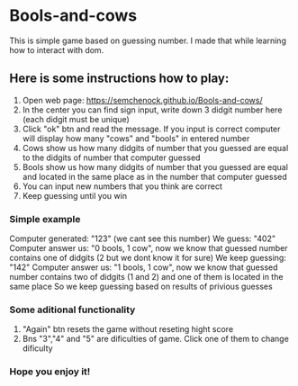 # Bools-and-cows
This is simple game based on guessing number. I made that while learning how to interact with dom. 
## Here is some instructions how to play:
1. Open web page: https://semchenock.github.io/Bools-and-cows/
2. In the center you can find sign input, write down 3 didgit number here (each didgit must be unique) 
3. Click "ok" btn and read the message. If you input is correct computer will display how many "cows" and "bools" in entered number
4. Cows show us how many didgits of number that you guessed are equal to the didgits of number that computer guessed
5. Bools show us how many didgits of number that you guessed are equal and located in the same place as in the number that computer guessed
6. You can input new numbers that you think are correct
7. Keep guessing until you win

### Simple example
Computer generated: "123" (we cant see this number)
We guess: "402" 
Computer answer us: "0 bools, 1 cow", now we know that guessed number contains one of didgits (2 but we dont know it for sure)
We keep guessing: "142"
Computer answer us: "1 bools, 1 cow", now we know that guessed number contains two of didgits (1 and 2) and one of them is located in the same place
So we keep guessing based on results of privious guesses

### Some aditional functionality
1. "Again" btn resets the game without reseting hight score
2. Bns "3","4" and "5" are dificulties of game. Click one of them to change dificulty 

### Hope you enjoy it!


